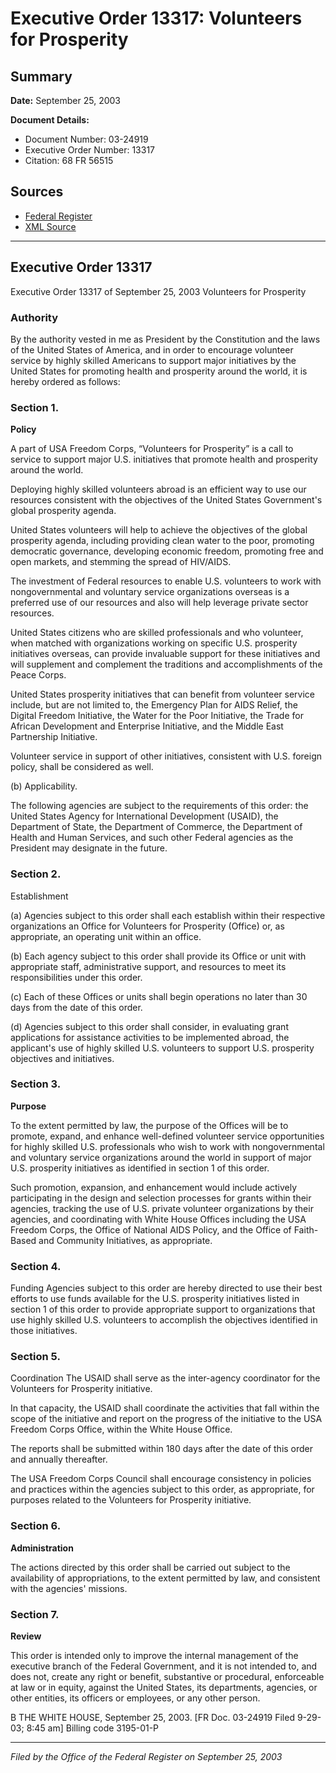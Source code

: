 # Executive Order 13317: Volunteers for Prosperity

## Summary

**Date:** September 25, 2003

**Document Details:**
- Document Number: 03-24919
- Executive Order Number: 13317
- Citation: 68 FR 56515

## Sources
- [Federal Register](https://www.federalregister.gov/documents/2003/09/30/03-24919/volunteers-for-prosperity)
- [XML Source](https://www.federalregister.gov/documents/full_text/xml/2003/09/30/03-24919.xml)

---

## Executive Order 13317

Executive Order 13317 of September 25, 2003
Volunteers for Prosperity
### Authority

By the authority vested in me as President by the Constitution and the laws of the United States of America, and in order to encourage volunteer service by highly skilled Americans to support major initiatives by the United States for promoting health and prosperity around the world, it is hereby ordered as follows:
### Section 1.

**Policy**

A part of USA Freedom Corps, “Volunteers for Prosperity” is a call to service to support major U.S. initiatives that promote health and prosperity around the world.

Deploying highly skilled volunteers abroad is an efficient way to use our resources consistent with the objectives of the United States Government's global prosperity agenda.

United States volunteers will help to achieve the objectives of the global prosperity agenda, including providing clean water to the poor, promoting democratic governance, developing economic freedom, promoting free and open markets, and stemming the spread of HIV/AIDS.

The investment of Federal resources to enable U.S. volunteers to work with nongovernmental and voluntary service organizations overseas is a preferred use of our resources and also will help leverage private sector resources.

United States citizens who are skilled professionals and who volunteer, when matched with organizations working on specific U.S. prosperity initiatives overseas, can provide invaluable support for these initiatives and will supplement and complement the traditions and accomplishments of the Peace Corps.

United States prosperity initiatives that can benefit from volunteer service include, but are not limited to, the Emergency Plan for AIDS Relief, the Digital Freedom Initiative, the Water for the Poor Initiative, the Trade for African Development and Enterprise Initiative, and the Middle East Partnership Initiative.

Volunteer service in support of other initiatives, consistent with U.S. foreign policy, shall be considered as well.

(b) Applicability.

The following agencies are subject to the requirements of this order: the United States Agency for International Development (USAID), the Department of State, the Department of Commerce, the Department of Health and Human Services, and such other Federal agencies as the President may designate in the future.
### Section 2.

Establishment

(a) Agencies subject to this order shall each establish within their respective organizations an Office for Volunteers for Prosperity (Office) or, as appropriate, an operating unit within an office.

(b) Each agency subject to this order shall provide its Office or unit with appropriate staff, administrative support, and resources to meet its responsibilities under this order.

(c) Each of these Offices or units shall begin operations no later than 30 days from the date of this order.

(d) Agencies subject to this order shall consider, in evaluating grant applications for assistance activities to be implemented abroad, the applicant's use of highly skilled U.S. volunteers to support U.S. prosperity objectives and initiatives.
### Section 3.

**Purpose**

To the extent permitted by law, the purpose of the Offices will be to promote, expand, and enhance well-defined volunteer service 
opportunities for highly skilled U.S. professionals who wish to work with nongovernmental and voluntary service organizations around the world in support of major U.S. prosperity initiatives as identified in section 1 of this order.

Such promotion, expansion, and enhancement would include actively participating in the design and selection processes for grants within their agencies, tracking the use of U.S. private volunteer organizations by their agencies, and coordinating with White House Offices including the USA Freedom Corps, the Office of National AIDS Policy, and the Office of Faith-Based and Community Initiatives, as appropriate.
### Section 4.

Funding 
Agencies subject to this order are hereby directed to use their best efforts to use funds available for the U.S. prosperity initiatives listed in section 1 of this order to provide appropriate support to organizations that use highly skilled U.S. volunteers to accomplish the objectives identified in those initiatives.
### Section 5.

Coordination 
The USAID shall serve as the inter-agency coordinator for the Volunteers for Prosperity initiative.

In that capacity, the USAID shall coordinate the activities that fall within the scope of the initiative and report on the progress of the initiative to the USA Freedom Corps Office, within the White House Office.

The reports shall be submitted within 180 days after the date of this order and annually thereafter.

The USA Freedom Corps Council shall encourage consistency in policies and practices within the agencies subject to this order, as appropriate, for purposes related to the Volunteers for Prosperity initiative.
### Section 6.

**Administration**

The actions directed by this order shall be carried out subject to the availability of appropriations, to the extent permitted by law, and consistent with the agencies' missions.
### Section 7.

**Review**

This order is intended only to improve the internal management of the executive branch of the Federal Government, and it is not intended to, and does not, create any right or benefit, substantive or procedural, enforceable at law or in equity, against the United States, its departments, agencies, or other entities, its officers or employees, or any other person.

B
THE WHITE HOUSE,
September 25, 2003.
[FR Doc. 03-24919
Filed 9-29-03; 8:45 am]
Billing code 3195-01-P

---

*Filed by the Office of the Federal Register on September 25, 2003*

